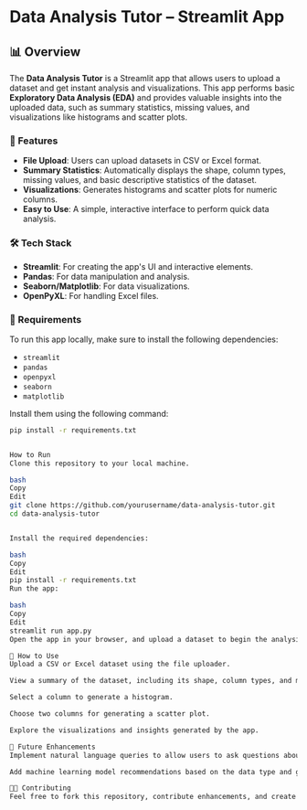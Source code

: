 # Data Analysis Tutor – Streamlit App

## 📊 Overview
The **Data Analysis Tutor** is a Streamlit app that allows users to upload a dataset and get instant analysis and visualizations. This app performs basic **Exploratory Data Analysis (EDA)** and provides valuable insights into the uploaded data, such as summary statistics, missing values, and visualizations like histograms and scatter plots.

### 🚀 Features
- **File Upload**: Users can upload datasets in CSV or Excel format.
- **Summary Statistics**: Automatically displays the shape, column types, missing values, and basic descriptive statistics of the dataset.
- **Visualizations**: Generates histograms and scatter plots for numeric columns.
- **Easy to Use**: A simple, interactive interface to perform quick data analysis.

### 🛠️ Tech Stack
- **Streamlit**: For creating the app's UI and interactive elements.
- **Pandas**: For data manipulation and analysis.
- **Seaborn/Matplotlib**: For data visualizations.
- **OpenPyXL**: For handling Excel files.

### 🔧 Requirements
To run this app locally, make sure to install the following dependencies:
- `streamlit`
- `pandas`
- `openpyxl`
- `seaborn`
- `matplotlib`

Install them using the following command:

```bash
pip install -r requirements.txt


How to Run
Clone this repository to your local machine.

bash
Copy
Edit
git clone https://github.com/yourusername/data-analysis-tutor.git
cd data-analysis-tutor


Install the required dependencies:

bash
Copy
Edit
pip install -r requirements.txt
Run the app:

bash
Copy
Edit
streamlit run app.py
Open the app in your browser, and upload a dataset to begin the analysis.

📝 How to Use
Upload a CSV or Excel dataset using the file uploader.

View a summary of the dataset, including its shape, column types, and missing values.

Select a column to generate a histogram.

Choose two columns for generating a scatter plot.

Explore the visualizations and insights generated by the app.

🤖 Future Enhancements
Implement natural language queries to allow users to ask questions about their data.

Add machine learning model recommendations based on the data type and goals.

👨‍💻 Contributing
Feel free to fork this repository, contribute enhancements, and create pull requests.

